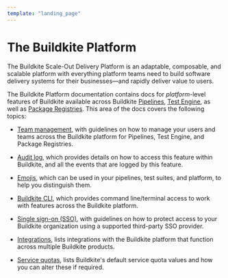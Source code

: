 ```yaml
---
template: "landing_page"
---
```


# The Buildkite Platform

The Buildkite Scale-Out Delivery Platform is an adaptable, composable, and scalable platform with everything platform teams need to build software delivery systems for their businesses—and rapidly deliver value to users.

The Buildkite Platform documentation contains docs for _platform_-level features of Buildkite available across Buildkite [Pipelines](/docs/pipelines), [Test Engine](/docs/test-engine), as well as [Package Registries](/docs/package-registries). This area of the docs covers the following topics:

- [Team management](/docs/platform/team-management), with guidelines on how to manage your users and teams across the Buildkite platform for Pipelines, Test Engine, and Package Registries.

- [Audit log](/docs/platform/audit-log), which provides details on how to access this feature within Buildkite, and all the events that are logged by this feature.

- [Emojis](/docs/platform/emojis), which can be used in your pipelines, test suites, and platform, to help you distinguish them.

- [Buildkite CLI](/docs/platform/cli), which provides command line/terminal access to work with features across the Buildkite platform.

- [Single sign-on (SSO)](/docs/platform/sso), with guidelines on how to protect access to your Buildkite organization using a supported third-party SSO provider.

- [Integrations](/docs/platform/integrations/slack-workspace), lists integrations with the Buildkite platform that function across multiple Buildkite products.

- [Service quotas](/docs/platform/service-quotas), lists Buildkite's default service quota values and how you can alter these if required.
